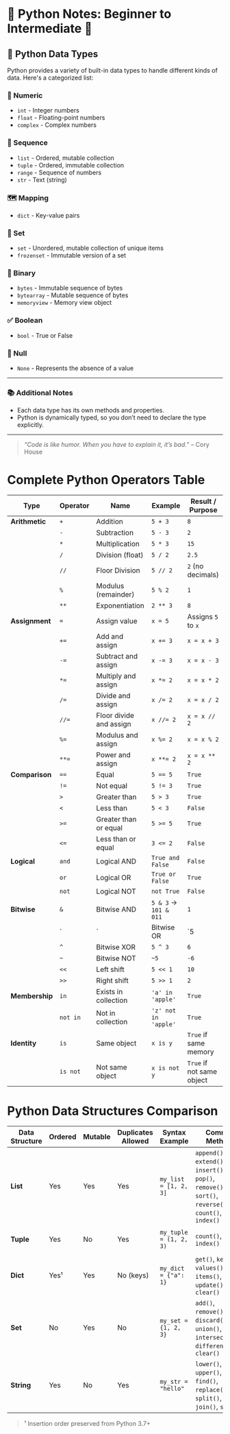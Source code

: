 # 🌟 Python Notes: Beginner to Intermediate 🌟

## 📝 Python Data Types

Python provides a variety of built-in data types to handle different kinds of data. Here's a categorized list:

### 🔢 Numeric
- `int` - Integer numbers
- `float` - Floating-point numbers
- `complex` - Complex numbers

### 📜 Sequence
- `list` - Ordered, mutable collection
- `tuple` - Ordered, immutable collection
- `range` - Sequence of numbers
- `str` - Text (string)

### 🗺️ Mapping
- `dict` - Key-value pairs

### 🔗 Set
- `set` - Unordered, mutable collection of unique items
- `frozenset` - Immutable version of a set

### 🧵 Binary
- `bytes` - Immutable sequence of bytes
- `bytearray` - Mutable sequence of bytes
- `memoryview` - Memory view object

### ✅ Boolean
- `bool` - True or False

### 🚫 Null
- `None` - Represents the absence of a value

---

### 📚 Additional Notes
- Each data type has its own methods and properties.
- Python is dynamically typed, so you don’t need to declare the type explicitly.

---

> *“Code is like humor. When you have to explain it, it’s bad.”* – Cory House


# Complete Python Operators Table

| **Type**        | **Operator** | **Name**                | **Example**             | **Result / Purpose**                            |
|-----------------|--------------|--------------------------|--------------------------|--------------------------------------------------|
| **Arithmetic**  | `+`          | Addition                 | `5 + 3`                 | `8`                                              |
|                 | `-`          | Subtraction              | `5 - 3`                 | `2`                                              |
|                 | `*`          | Multiplication           | `5 * 3`                 | `15`                                             |
|                 | `/`          | Division (float)         | `5 / 2`                 | `2.5`                                            |
|                 | `//`         | Floor Division           | `5 // 2`                | `2` (no decimals)                                |
|                 | `%`          | Modulus (remainder)      | `5 % 2`                 | `1`                                              |
|                 | `**`         | Exponentiation           | `2 ** 3`                | `8`                                              |
| **Assignment**  | `=`          | Assign value             | `x = 5`                 | Assigns `5` to `x`                               |
|                 | `+=`         | Add and assign           | `x += 3`                | `x = x + 3`                                      |
|                 | `-=`         | Subtract and assign      | `x -= 3`                | `x = x - 3`                                      |
|                 | `*=`         | Multiply and assign      | `x *= 2`                | `x = x * 2`                                      |
|                 | `/=`         | Divide and assign        | `x /= 2`                | `x = x / 2`                                      |
|                 | `//=`        | Floor divide and assign  | `x //= 2`               | `x = x // 2`                                     |
|                 | `%=`         | Modulus and assign       | `x %= 2`                | `x = x % 2`                                      |
|                 | `**=`        | Power and assign         | `x **= 2`               | `x = x ** 2`                                     |
| **Comparison**  | `==`         | Equal                    | `5 == 5`                | `True`                                           |
|                 | `!=`         | Not equal                | `5 != 3`                | `True`                                           |
|                 | `>`          | Greater than             | `5 > 3`                 | `True`                                           |
|                 | `<`          | Less than                | `5 < 3`                 | `False`                                          |
|                 | `>=`         | Greater than or equal    | `5 >= 5`                | `True`                                           |
|                 | `<=`         | Less than or equal       | `3 <= 2`                | `False`                                          |
| **Logical**     | `and`        | Logical AND              | `True and False`        | `False`                                          |
|                 | `or`         | Logical OR               | `True or False`         | `True`                                           |
|                 | `not`        | Logical NOT              | `not True`              | `False`                                          |
| **Bitwise**     | `&`          | Bitwise AND              | `5 & 3` → `101 & 011`   | `1`                                              |
|                 | `|`          | Bitwise OR               | `5 | 3`                 | `7`                                              |
|                 | `^`          | Bitwise XOR              | `5 ^ 3`                 | `6`                                              |
|                 | `~`          | Bitwise NOT              | `~5`                    | `-6`                                             |
|                 | `<<`         | Left shift               | `5 << 1`                | `10`                                             |
|                 | `>>`         | Right shift              | `5 >> 1`                | `2`                                              |
| **Membership**  | `in`         | Exists in collection     | `'a' in 'apple'`        | `True`                                           |
|                 | `not in`     | Not in collection        | `'z' not in 'apple'`    | `True`                                           |
| **Identity**    | `is`         | Same object              | `x is y`                | `True` if same memory                            |
|                 | `is not`     | Not same object          | `x is not y`            | `True` if not same object                        |


# Python Data Structures Comparison

| Data Structure | Ordered | Mutable | Duplicates Allowed | Syntax Example              | Common Methods                                                                 | Use Cases                                |
|----------------|---------|---------|---------------------|-----------------------------|--------------------------------------------------------------------------------|------------------------------------------|
| **List**       | Yes     | Yes     | Yes                 | `my_list = [1, 2, 3]`       | `append()`, `extend()`, `insert()`, `pop()`, `remove()`, `sort()`, `reverse()`, `count()`, `index()` | Collections of items, queues, stacks     |
| **Tuple**      | Yes     | No      | Yes                 | `my_tuple = (1, 2, 3)`      | `count()`, `index()`                                                           | Fixed data, function returns             |
| **Dict**       | Yes¹    | Yes     | No (keys)           | `my_dict = {"a": 1}`        | `get()`, `keys()`, `values()`, `items()`, `pop()`, `update()`, `clear()`       | Key-value lookups, configurations        |
| **Set**        | No      | Yes     | No                  | `my_set = {1, 2, 3}`        | `add()`, `remove()`, `discard()`, `union()`, `intersection()`, `difference()`, `clear()` | Unique items, membership checks          |
| **String**     | Yes     | No      | Yes                 | `my_str = "hello"`          | `lower()`, `upper()`, `find()`, `replace()`, `split()`, `join()`, `strip()`    | Text processing                          |

> ¹ Insertion order preserved from Python 3.7+
